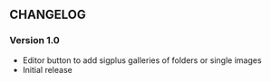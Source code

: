 ## CHANGELOG
### Version 1.0
* Editor button to add sigplus galleries of folders or single images
* Initial release